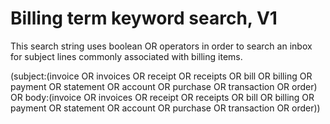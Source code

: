 # Billing term keyword search, V1

This search string uses boolean OR operators in order to search an inbox for subject lines commonly associated with billing items. 

(subject:(invoice OR invoices OR receipt OR receipts OR bill OR billing OR payment OR statement OR account OR purchase OR transaction OR order) OR body:(invoice OR invoices OR receipt OR receipts OR bill OR billing OR payment OR statement OR account OR purchase OR transaction OR order))